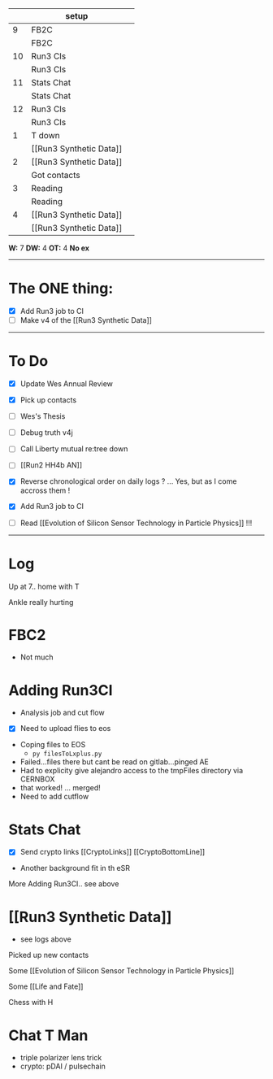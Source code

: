 
|     | setup                   |     |
| --- | ----------------------- | --- |
| 9   | FB2C                    |     |
|     | FB2C                    |     |
| 10  | Run3 CIs                |     |
|     | Run3 CIs                |     |
| 11  | Stats Chat              |     |
|     | Stats Chat              |     |
| 12  | Run3 CIs                |     |
|     | Run3 CIs                |     |
| 1   | T down                  |     |
|     | [[Run3 Synthetic Data]] |     |
| 2   | [[Run3 Synthetic Data]] |     |
|     | Got contacts            |     |
| 3   | Reading                 |     |
|     | Reading                 |     |
| 4   | [[Run3 Synthetic Data]] |     |
|     | [[Run3 Synthetic Data]] |     |

**W:** 7 
**DW:** 4
**OT:** 4
**No ex**

---
# The ONE thing: 
- [x] Add Run3 job to CI
- [ ] Make v4 of the [[Run3 Synthetic Data]]

---
# To Do

- [x] Update Wes Annual Review
- [x] Pick up contacts
- [ ] Wes's Thesis
- [ ] Debug truth v4j
- [ ] Call Liberty mutual re:tree down
- [ ]  [[Run2 HH4b AN]]
- [x] Reverse chronological order on daily logs ? ... Yes, but as I come accross them !
- [x]  Add Run3 job to CI
- [ ] Read [[Evolution of Silicon Sensor Technology in Particle Physics]] !!!


---

# Log

Up at 7.. home with T 

Ankle really hurting
# FBC2
- Not much


# Adding Run3CI 
- Analysis job and cut flow
- [x] Need to upload flies to eos
- Coping files to EOS
	- `py filesToLxplus.py `
- Failed...files there but cant be read on gitlab...pinged AE
- Had to explicity give alejandro access to the tmpFiles directory via CERNBOX
- that worked! ... merged! 
- Need to add cutflow

# Stats Chat
- [x] Send crypto links
	[[CryptoLinks]]
	[[CryptoBottomLine]]
- Another background fit in th eSR


More Adding Run3CI.. see above

# [[Run3 Synthetic Data]]
- see logs above

Picked up new contacts

Some [[Evolution of Silicon Sensor Technology in Particle Physics]] 

Some [[Life and Fate]]


Chess with H 

# Chat T Man
- triple polarizer lens trick 
- crypto: pDAI / pulsechain 

